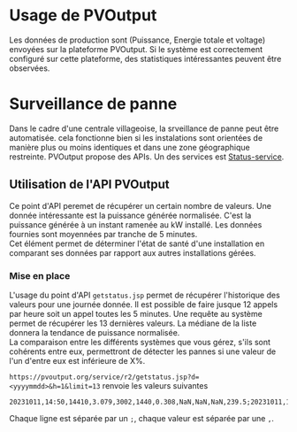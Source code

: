 # Usage de PVOutput
Les données de production sont (Puissance, Energie totale et voltage) envoyées sur la plateforme PVOutput. Si le système est correctement configuré sur cette plateforme, des statistiques intéressantes peuvent être observées.

# Surveillance de panne
Dans le cadre d'une centrale villageoise, la srveillance de panne peut être automatisée. cela fonctionne bien si les instalations sont orientées de manière plus ou moins identiques et dans une zone géographique restreinte. PVOutput propose des APIs. Un des services est [Status-service](https://pvoutput.org/help/api_specification.html#get-status-service).

## Utilisation de l'API PVOutput
Ce point d'API peremet de récupérer un certain nombre de valeurs. Une donnée intéressante est la puissance générée normalisée. C'est la puissance générée à un instant ramenée au kW installé. Les données fournies sont moyennées par tranche de 5 minutes.  
Cet élément permet de déterminer l'état de santé d'une installation en comparant ses données par rapport aux autres installations gérées.

### Mise en place
L'usage du point d'API `getstatus.jsp` permet de récupérer l'historique des valeurs pour une journée donnée. Il est possible de faire jusque 12 appels par heure soit un appel toutes les 5 minutes. Une requête au système permet de récupérer les 13 dernières valeurs. La médiane de la liste donnera la tendance de puissance normalisée.  
La comparaison entre les différents systèmes que vous gérez, s'ils sont cohérents entre eux, permettront de détecter les pannes si une valeur de l'un d'entre eux est inférieure de X%.

`https://pvoutput.org/service/r2/getstatus.jsp?d=<yyyymmdd>&h=1&limit=13` renvoie les valeurs suivantes

````csv
20231011,14:50,14410,3.079,3002,1440,0.308,NaN,NaN,NaN,239.5;20231011,14:45,14290,3.053,3012,3000,0.641,NaN,NaN,NaN,239.8;20231011,14:40,14040,3.000,3029,3120,0.667,NaN,NaN,NaN,238.2;20231011,14:35,13780,2.944,3049,3000,0.641,NaN,NaN,NaN,242.3;20231011,14:30,13530,2.891,3092,3000,0.641,NaN,NaN,NaN,242.9;20231011,14:25,13280,2.838,3114,3120,0.667,NaN,NaN,NaN,242.0;20231011,14:20,13020,2.782,3135,3120,0.667,NaN,NaN,NaN,242.6;20231011,14:15,12760,2.726,3158,3120,0.667,NaN,NaN,NaN,241.7;20231011,14:10,12500,2.671,3171,3120,0.667,NaN,NaN,NaN,241.3;20231011,14:05,12240,2.615,3198,3240,0.692,NaN,NaN,NaN,241.1;20231011,14:00,11970,2.558,3196,3120,0.667,NaN,NaN,NaN,241.2;20231011,13:55,11710,2.502,3211,3240,0.692,NaN,NaN,NaN,238.8;20231011,13:50,11440,2.444,3210,3120,0.667,NaN,NaN,NaN,238.6;20231011,13:45,11180,2.389,3209,3240,0.692,NaN,NaN,NaN,238.9
````
Chaque ligne est séparée par un `;`, chaque valeur est séparée par une `,`. 

